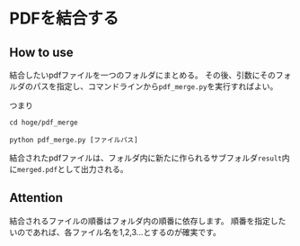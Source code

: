 # PDFを結合する

## How to use
結合したいpdfファイルを一つのフォルダにまとめる。
その後、引数にそのフォルダのパスを指定し、コマンドラインから`pdf_merge.py`を実行すればよい。

つまり
```
cd hoge/pdf_merge

python pdf_merge.py [ファイルパス]
```

結合されたpdfファイルは、フォルダ内に新たに作られるサブフォルダ`result`内に`merged.pdf`として出力される。

## Attention
結合されるファイルの順番はフォルダ内の順番に依存します。
順番を指定したいのであれば、各ファイル名を1,2,3...とするのが確実です。